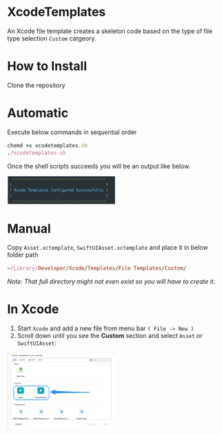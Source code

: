 # XcodeTemplates
An Xcode file template creates a skeleton code based on the type of file type selection `Custom` catgeory.

# How to Install

Clone the repository 

# Automatic

Execute below commands in sequential order

```ruby
chomd +x xcodetemplates.sh
./xcodetemplates.sh
```

Once the shell scripts succeeds you will be an output like below.

<img src="https://raw.githubusercontent.com/badrinathvm/XcodeTemplates/master/images/success.png" width="250"  alt="example1"  align="center"/>

# Manual 
Copy `Asset.xctemplate`, `SwiftUIAsset.xctemplate` and place it in below folder path 

```ruby
~/Library/Developer/Xcode/Templates/File Templates/Custom/
```

*Note: That full directory might not even exist so you will have to create it.*

# In Xcode
1. Start `Xcode` and add a new file from menu bar `( File -> New )`
1. Scroll down until you see the **Custom** section and select `Asset` or `SwiftUIAsset`:

<img src="https://raw.githubusercontent.com/badrinathvm/XcodeTemplates/master/images/filetemplate.png" width="250"  alt="example1"  align="center"/>
